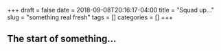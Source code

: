 +++ 
draft = false
date = 2018-09-08T20:16:17-04:00
title = "Squad up..."
slug = "something real fresh" 
tags = []
categories = []
+++

## The start of something...